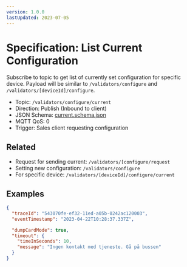 ```yaml
---
version: 1.0.0
lastUpdated: 2023-07-05
---
```


# Specification: List Current Configuration

Subscribe to topic to get list of currently set configuration for specific
device. Payload will be similar to `/validators/configure` and
`/validators/[deviceId]/configure`.

- Topic: `/validators/configure/current`
- Direction: Publish (Inbound to client)
- JSON Schema: [current.schema.json](./current.schema.json)
- MQTT QoS: 0
- Trigger: Sales client requesting configuration

## Related

- Request for sending current: `/validators/[configure/request`
- Setting new configuration: `/validators/configure`
- For specific device: `/validators/[deviceId]/configure/current`

## Examples

```json
{
  "traceId": "543070fe-ef32-11ed-a05b-0242ac120003",
  "eventTimestamp": "2023-04-22T10:28:37.337Z",

  "dumpCardMode": true,
  "timeout": {
    "timeInSeconds": 10,
    "message": "Ingen kontakt med tjeneste. Gå på bussen"
  }
}
```
